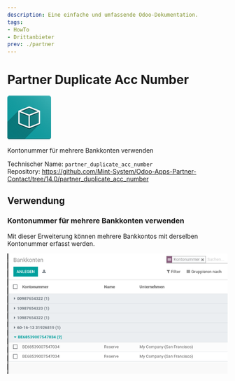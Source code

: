 ```yaml
---
description: Eine einfache und umfassende Odoo-Dokumentation.
tags:
- HowTo
- Drittanbieter
prev: ./partner
---
```

# Partner Duplicate Acc Number
![](assets/icon_oms_box.png)

Kontonummer für mehrere Bankkonten verwenden

Technischer Name: `partner_duplicate_acc_number`\
Repository: <https://github.com/Mint-System/Odoo-Apps-Partner-Contact/tree/14.0/partner_duplicate_acc_number>

## Verwendung

### Kontonummer für mehrere Bankkonten verwenden

Mit dieser Erweiterung können mehrere Bankkontos mit derselben Kontonummer erfasst werden. 

![](assets/Partner%20Duplicate%20Acc%20Number.png)